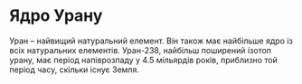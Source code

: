 # Ядро Урану

Уран – найвищий натуральний елемент. Він також має найбільше ядро із всіх
натуральних елементів. Уран-238, найбільш поширений ізотоп урану, має період
напіврозпаду у 4.5 мільярдів років, приблизно той період часу, скільки існує
Земля.
